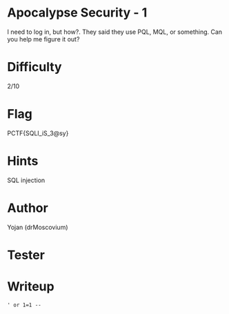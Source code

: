 # Apocalypse Security - 1

I need to log in, but how?. They said they use PQL, MQL, or something.
Can you help me figure it out?

# Difficulty
2/10

# Flag
PCTF{SQLI_iS_3@sy}

# Hints
SQL injection


# Author
Yojan (drMoscovium)

# Tester

# Writeup
```
' or 1=1 --
```
